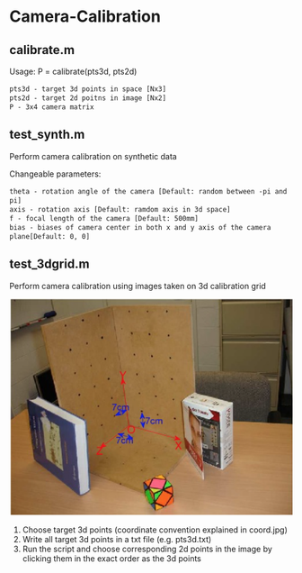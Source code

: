 # Camera-Calibration

## calibrate.m
Usage: P = calibrate(pts3d, pts2d)

    pts3d - target 3d points in space [Nx3]
    pts2d - target 2d poitns in image [Nx2]
    P - 3x4 camera matrix

## test_synth.m
Perform camera calibration on synthetic data

Changeable parameters:

    theta - rotation angle of the camera [Default: random between -pi and pi]
    axis - rotation axis [Default: ramdom axis in 3d space]
    f - focal length of the camera [Default: 500mm]
    bias - biases of camera center in both x and y axis of the camera plane[Default: 0, 0]

## test_3dgrid.m
Perform camera calibration using images taken on 3d calibration grid

![Coordinate](/coord.png)

1. Choose target 3d points (coordinate convention explained in coord.jpg)
2. Write all target 3d points in a txt file (e.g. pts3d.txt)
3. Run the script and choose corresponding 2d points in the image by clicking them in the exact order as the 3d points

